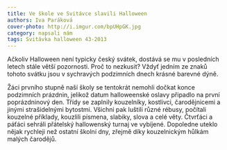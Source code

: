 ```yaml
---
title: Ve škole ve Svitávce slavili Halloween
authors: Iva Paráková
cover-photo: http://i.imgur.com/bpUHpGK.jpg
category: napsali nám
tags: Svitávka halloween 43-2013
---
```


Ačkoliv Halloween není typicky český svátek, dostává se mu v posledních letech stále větší pozornosti. Proč to nezkusit? Vždyť jedním ze znaků tohoto svátku jsou v sychravých podzimních dnech krásné barevné dýně.

Žáci prvního stupně naší školy se tentokrát nemohli dočkat konce podzimních prázdnin, jelikož datum halloweenské oslavy připadlo na první poprázdninový den. Třídy se zaplnily kouzelníky, kostlivci, čarodějnicemi a jinými strašidelnými bytostmi. Všichni pak luštili různé rébusy, počítali kouzelné příklady, kouzlili písmena, slabiky, slova a celé věty. Čtvrťáci a páťáci sehráli přátelský hallowenský turnaj ve vybíjené. Dopoledne uteklo nějak rychleji než ostatní školní dny, zřejmě díky kouzelnickým hůlkám malých čarodějů.